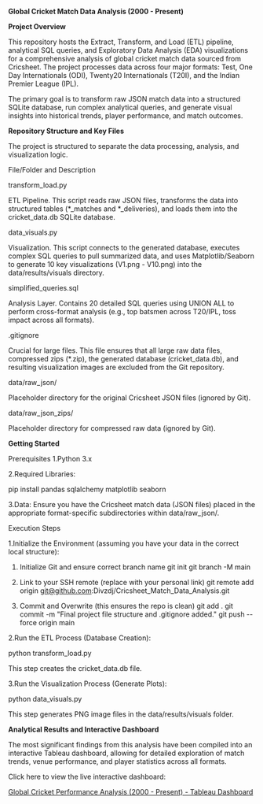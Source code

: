 **Global Cricket Match Data Analysis (2000 - Present)**

**Project Overview**

This repository hosts the Extract, Transform, and Load (ETL) pipeline, analytical SQL queries, and Exploratory Data Analysis (EDA) visualizations for a comprehensive analysis of global cricket match data sourced from Cricsheet. The project processes data across four major formats: Test, One Day Internationals (ODI), Twenty20 Internationals (T20I), and the Indian Premier League (IPL).

The primary goal is to transform raw JSON match data into a structured SQLite database, run complex analytical queries, and generate visual insights into historical trends, player performance, and match outcomes.

**Repository Structure and Key Files**

The project is structured to separate the data processing, analysis, and visualization logic.

File/Folder and Description

transform_load.py

ETL Pipeline. This script reads raw JSON files, transforms the data into structured tables (*_matches and *_deliveries), and loads them into the cricket_data.db SQLite database.

data_visuals.py

Visualization. This script connects to the generated database, executes complex SQL queries to pull summarized data, and uses Matplotlib/Seaborn to generate 10 key visualizations (V1.png - V10.png) into the data/results/visuals directory.

simplified_queries.sql

Analysis Layer. Contains 20 detailed SQL queries using UNION ALL to perform cross-format analysis (e.g., top batsmen across T20/IPL, toss impact across all formats).

.gitignore

Crucial for large files. This file ensures that all large raw data files, compressed zips (*.zip), the generated database (cricket_data.db), and resulting visualization images are excluded from the Git repository.

data/raw_json/

Placeholder directory for the original Cricsheet JSON files (ignored by Git).

data/raw_json_zips/

Placeholder directory for compressed raw data (ignored by Git).

**Getting Started**

Prerequisites
1.Python 3.x

2.Required Libraries:

pip install pandas sqlalchemy matplotlib seaborn


3.Data: Ensure you have the Cricsheet match data (JSON files) placed in the appropriate format-specific subdirectories within data/raw_json/.

Execution Steps

1.Initialize the Environment (assuming you have your data in the correct local structure):

 1. Initialize Git and ensure correct branch name
git init
git branch -M main

2. Link to your SSH remote (replace with your personal link)
git remote add origin git@github.com:Divzdj/Cricsheet_Match_Data_Analysis.git

3. Commit and Overwrite (this ensures the repo is clean)
git add .
git commit -m "Final project file structure and .gitignore added."
git push --force origin main


2.Run the ETL Process (Database Creation):

python transform_load.py


This step creates the cricket_data.db file.

3.Run the Visualization Process (Generate Plots):

python data_visuals.py


This step generates  PNG image files in the data/results/visuals folder.

**Analytical Results and Interactive Dashboard**

The most significant findings from this analysis have been compiled into an interactive Tableau dashboard, allowing for detailed exploration of match trends, venue performance, and player statistics across all formats.

Click here to view the live interactive dashboard:

[Global Cricket Performance Analysis (2000 - Present) - Tableau Dashboard](https://public.tableau.com/app/profile/divya.joseph8082/viz/GlobalCricketPerformanceAnalysis2000Present/Dashboard1)

